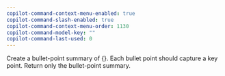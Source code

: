 ```yaml
---
copilot-command-context-menu-enabled: true
copilot-command-slash-enabled: true
copilot-command-context-menu-order: 1130
copilot-command-model-key: ""
copilot-command-last-used: 0
---
```

Create a bullet-point summary of {}. Each bullet point should capture a key point. Return only the bullet-point summary.